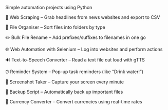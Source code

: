 Simple automation projects using Python

  📰 Web Scraping – Grab headlines from news websites and export to CSV

  📂 File Organiser – Sort files into folders by type

 ✏️ Bulk File Rename – Add prefixes/suffixes to filenames in one go

 🌐 Web Automation with Selenium – Log into websites and perform actions

 🔊 Text-to-Speech Converter – Read a text file out loud with gTTS

 ⏰ Reminder System – Pop-up task reminders (like “Drink water!”)

 📸 Screenshot Taker – Capture your screen every minute

 💾 Backup Script – Automatically back up important files

 💱 Currency Converter – Convert currencies using real-time rates
